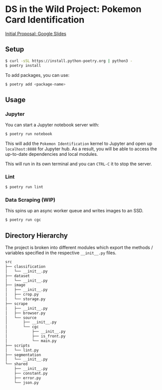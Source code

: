 # DS in the Wild Project: Pokemon Card Identification

[Initial Proposal: Google Slides](https://docs.google.com/presentation/d/1t7WQ5hytdsKvZk0Yyzdm0pFz0CW3NU4ZImZ9vTHxLuE/edit?usp=sharing)

## Setup

```sh
$ curl -sSL https://install.python-poetry.org | python3 -
$ poetry install
```

To add packages, you can use:

```sh
$ poetry add <package-name>
```

## Usage

### Jupyter

You can start a Jupyter notebook server with:

```sh
$ poetry run notebook
```

This will add the `Pokemon Identification` kernel to Jupyter and open up `localhost:8888` for Jupyter hub. As a result, you will be able to access the up-to-date dependencies and local modules.

This will run in its own terminal and you can `CTRL-C` it to stop the server.

### Lint

```sh
$ poetry run lint
```

### Data Scraping (WIP)

This spins up an async worker queue and writes images to an SSD.

```sh
$ poetry run cgc
```

## Directory Hierarchy

The project is broken into different modules which export the methods / variables specified in the respective `__init__.py` files.

```sh
src
├── classification
│   └── __init__.py
├── dataset
│   └── __init__.py
├── image
│   ├── __init__.py
│   ├── crop.py
│   └── storage.py
├── scrape
│   ├── __init__.py
│   ├── browser.py
│   └── source
│       ├── __init__.py
│       └── cgc
│           ├── __init__.py
│           ├── is_front.py
│           └── main.py
├── scripts
│   └── lint.py
├── segmentation
│   └── __init__.py
└── shared
    ├── __init__.py
    ├── constant.py
    ├── error.py
    └── json.py
```
